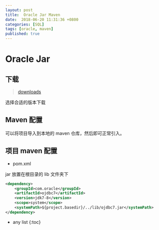 ```yaml
---
layout: post
title:  Oracle Jar Maven
date:  2018-06-20 11:31:36 +0800
categories: [SQL]
tags: [oracle, maven]
published: true
---
```


# Oracle Jar

## 下载

> [downloads](http://www.oracle.com/technetwork/database/application-development/jdbc/downloads/index.html)

选择合适的版本下载

## Maven 配置


可以将项目导入到本地的 maven 仓库，然后即可正常引入。

## 项目 maven 配置

- pom.xml

jar 放置在根目录的 lib 文件夹下

```xml
<dependency>
    <groupId>com.oracle</groupId>
    <artifactId>ojdbc7</artifactId>
    <version>jdk7-8</version>
    <scope>system</scope>
    <systemPath>${project.basedir}/../lib/ojdbc7.jar</systemPath>
</dependency>
```




* any list
{:toc}







